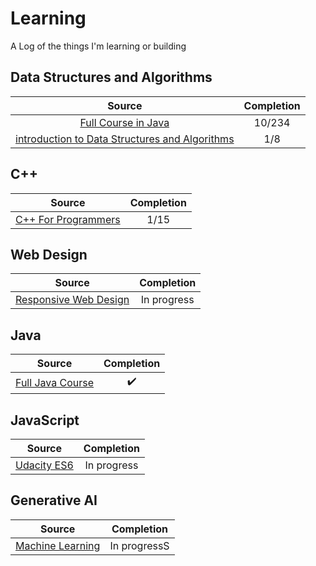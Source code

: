 # Learning
A Log of the things I'm learning or building

## Data Structures and Algorithms
Source|Completion
:------: | :------: 
|[Full Course in Java](https://www.youtube.com/playlist?list=PL6Zs6LgrJj3tDXv8a_elC6eT_4R5gfX4d) | 10/234 
|[introduction to Data Structures and Algorithms](https://www.udacity.com/course/technical-interview--ud513) | 1/8

## C++
Source|Completion
:------: | :------: 
|[C++ For Programmers](https://www.udacity.com/course/c-for-programmers--ud210) |1/15 

## Web Design
Source|Completion
:------: | :------: 
|[Responsive Web Design](https://www.freecodecamp.org/learn/2022/responsive-web-design/) | In progress

## Java 
Source|Completion
:------: | :------: 
|[Full Java Course](https://youtu.be/xTtL8E4LzTQ?si=TLf5xIG3iEIxGp2x) | ✔️

## JavaScript
Source|Completion
:------: | :------:
|[Udacity ES6](https://www.udacity.com/course/es6-javascript-improved--ud356) | In progress

## Generative AI
Source|Completion
:------: | :------:
|[Machine Learning](https://www.coursera.org/specializations/machine-learning-introduction?utm_campaign=WebsiteCourses-MLS-TopButton-mls-launch-2022&utm_medium=institutions&utm_source=deeplearning-ai) | In progressS
